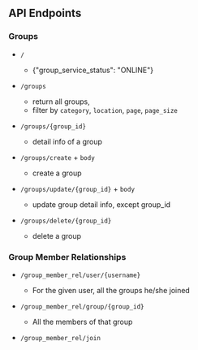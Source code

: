 
## API Endpoints
### Groups
- `/`
  -  {"group_service_status": "ONLINE"}

- `/groups`
  - return all groups,
  - filter by `category`, `location`, `page`, `page_size`

- `/groups/{group_id}`
  - detail info of a group

- `/groups/create` + `body`
  - create a group

- `/groups/update/{group_id}` + `body`
  - update group detail info, except group_id
 
- `/groups/delete/{group_id}`
  - delete a group

### Group Member Relationships
- `/group_member_rel/user/{username}`
  - For the given user, all the groups he/she joined

- `/group_member_rel/group/{group_id}`
  - All the members of that group
 
- `/group_member_rel/join`
